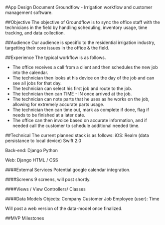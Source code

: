 #App Design Document
Groundflow - Irrigation workflow and customer management software.

##Objective
The objective of Groundflow is to sync the office staff with the technicians in the field by handling scheduling, inventory usage, time tracking, and data collection.


##Audience
Our audience is specific to the residential irrigation industry, targetting their core issues in the office & the field.


##Experience
The typical workflow is as follows.
- The office receives a call from a client and then schedules the new job into the calendar.
- The technician then looks at his device on the day of the job and can see all jobs for that day.
- The technician can select his first job and route to the job.
- The technician then can TIME - IN once arrived at the job.
- The technician can note parts that he uses as he works on the job, allowing for extremely accurate parts usage.
- The technician then can time out, mark as complete if done, flag if needs to be finished at a later date.
- The office can then invoice based on accurate information, and if needed call the customer to schedule additional needed time.


##Technical
The current planned stack is as follows:
iOS:
Realm (data persistance to local device)
Swift 2.0

Back-end:
Django
Python

Web:
Django
HTML / CSS

####External Services
Potential google calendar integration.

####Screens
9 screens, will post shortly.

####Views / View Controllers/ Classes

####Data Models
Objects:
Company
Customer
Job
Employee (user):
Time

Will post a web version of the data-model once finalized.

##MVP Milestones
